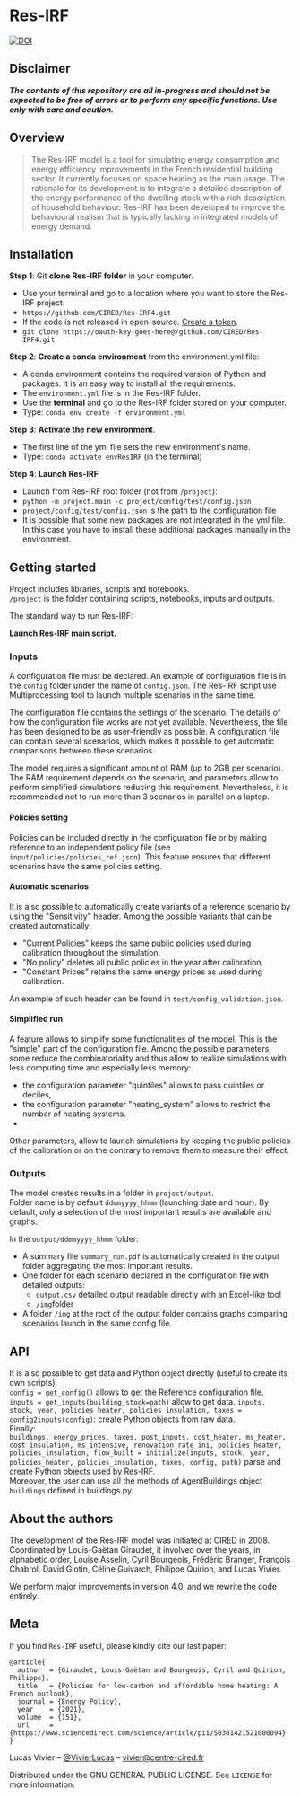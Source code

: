 

# Res-IRF

[![DOI](https://zenodo.org/badge/DOI/10.5281/zenodo.6553021.svg)](https://doi.org/10.5281/zenodo.6553021)

## Disclaimer

**_The contents of this repository are all in-progress and should not be expected to be free of errors or to perform any
specific functions. Use only with care and caution._**

## Overview

> The Res-IRF model is a tool for simulating energy consumption and energy efficiency improvements in the French residential building sector. It currently focuses on space heating as the main usage. The rationale for its development is to integrate a detailed description of the energy performance of the dwelling stock with a rich description of household behaviour. Res-IRF has been developed to improve the behavioural realism that is typically lacking in integrated models of energy demand.

## Installation

**Step 1**: Git **clone Res-IRF folder** in your computer.
   - Use your terminal and go to a location where you want to store the Res-IRF project.
   - `https://github.com/CIRED/Res-IRF4.git`
   - If the code is not released in open-source. [Create a token](https://docs.github.com/en/enterprise-server@3.4/authentication/keeping-your-account-and-data-secure/creating-a-personal-access-token). 
   - `git clone https://oauth-key-goes-here@/github.com/CIRED/Res-IRF4.git`

**Step 2**: **Create a conda environment** from the environment.yml file:
   - A conda environment contains the required version of Python and packages. It is an easy way to install all the requirements.
   - The `environment.yml` file is in the Res-IRF folder.
   - Use the **terminal** and go to the Res-IRF folder stored on your computer.
   - Type: `conda env create -f environment.yml`

**Step 3**: **Activate the new environment**.
   - The first line of the yml file sets the new environment's name.
   - Type: `conda activate envResIRF` (in the terminal)

**Step 4**: **Launch Res-IRF**
   - Launch from Res-IRF root folder (not from `/project`):
   - `python -m project.main -c project/config/test/config.json`
   - `project/config/test/config.json` is the path to the configuration file
   - It is possible that some new packages are not integrated in the yml file. In this case you have to install these additional packages manually in the environment. 

## Getting started

Project includes libraries, scripts and notebooks.  
`/project` is the folder containing scripts, notebooks, inputs and outputs.  

The standard way to run Res-IRF:  

**Launch Res-IRF main script.**  

### Inputs

A configuration file must be declared.
An example of configuration file is in the `config` folder under the name of `config.json`.
The Res-IRF script use Multiprocessing tool to launch multiple scenarios in the same time.

The configuration file contains the settings of the scenario. 
The details of how the configuration file works are not yet available. Nevertheless, the file has been designed to be as user-friendly as possible.
A configuration file can contain several scenarios, which makes it possible to get automatic comparisons between these scenarios.

The model requires a significant amount of RAM (up to 2GB per scenario). 
The RAM requirement depends on the scenario, and parameters allow to perform simplified simulations reducing this requirement. 
Nevertheless, it is recommended not to run more than 3 scenarios in parallel on a laptop. 

#### Policies setting

Policies can be included directly in the configuration file or by making reference to an independent policy file (see `input/policies/policies_ref.json`).
This feature ensures that different scenarios have the same policies setting.

#### Automatic scenarios

It is also possible to automatically create variants of a reference scenario by using the "Sensitivity" header. Among the possible variants that can be created automatically:
- "Current Policies" keeps the same public policies used during calibration throughout the simulation.
- "No policy" deletes all public policies in the year after calibration.
- "Constant Prices" retains the same energy prices as used during calibration.

An example of such header can be found in `test/config_validation.json`.

#### Simplified run

A feature allows to simplify some functionalities of the model. This is the "simple" part of the configuration file.  Among the possible parameters, some reduce the combinatoriality and thus allow to realize simulations with less computing time and especially less memory: 
- the configuration parameter "quintiles" allows to pass quintiles or deciles,
- the configuration parameter "heating_system" allows to restrict the number of heating systems.
- 
Other parameters, allow to launch simulations by keeping the public policies of the calibration or on the contrary to remove them to measure their effect.

### Outputs

The model creates results in a folder in `project/output`.  
Folder name is by default `ddmmyyyy_hhmm` (launching date and hour).
By default, only a  selection of the most important results are available and graphs.

In the `output/ddmmyyyy_hhmm` folder:
- A summary file `summary_run.pdf` is automatically created in the output folder aggregating the most important results.
- One folder for each scenario declared in the configuration file with detailed outputs:
    - `output.csv` detailed output readable directly with an Excel-like tool
    - `/img`folder
- A folder `/img` at the root of the output folder contains graphs comparing scenarios launch in the same config file.

## API

It is also possible to get data and Python object directly (useful to create its own scripts).  
`config = get_config()` allows to get the Reference configuration file.  
`inputs = get_inputs(building_stock=path)` allow to get data.
`inputs, stock, year, policies_heater, policies_insulation, taxes = config2inputs(config)`: create Python objects from raw data.  
Finally:  
`buildings, energy_prices, taxes, post_inputs, cost_heater, ms_heater, cost_insulation, ms_intensive, renovation_rate_ini, policies_heater, policies_insulation, flow_built = initialize(inputs, stock, year, policies_heater, policies_insulation, taxes, config, path)`
parse and create Python objects used by Res-IRF.  
Moreover, the user can use all the methods of AgentBuildings object `buildings` defined in buildings.py.

## About the authors

The development of the Res-IRF model was initiated at CIRED in 2008. Coordinated by Louis-Gaëtan Giraudet, it involved
over the years, in alphabetic order, Louise Asselin, Cyril Bourgeois, Frédéric Branger, François Chabrol, David Glotin, 
Céline Guivarch, Philippe Quirion, and Lucas Vivier.

We perform major improvements in version 4.0, and we rewrite the code entirely.

## Meta

If you find `Res-IRF` useful, please kindly cite our last paper:
```
@article{
  author  = {Giraudet, Louis-Gaëtan and Bourgeois, Cyril and Quirion, Philippe},
  title   = {Policies for low-carbon and affordable home heating: A French outlook},
  journal = {Energy Policy},
  year    = {2021},
  volume  = {151},
  url     = {https://www.sciencedirect.com/science/article/pii/S0301421521000094}
}
```


Lucas Vivier – [@VivierLucas](https://twitter.com/VivierLucas) – vivier@centre-cired.fr

Distributed under the GNU GENERAL PUBLIC LICENSE. See ``LICENSE`` for more information.
